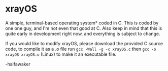 # xrayOS
A simple, terminal-based operating system* coded in C.
This is coded by one one guy, and I'm not even that good at C. Also keep in mind that this is quite early in development right now, and everything is subject to change.

If you would like to modify xrayOS, please download the provided C source code, to compile it as a .o file run `gcc -Wall -g -c xrayOS.c` then `gcc -o xrayOS xrayOS.o` (Linux) to make it an executable file.

-halfawaker
